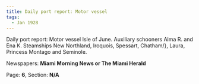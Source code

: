 ```yaml
---  
title: Daily port report: Motor vessel  
tags:  
  - Jan 1928  
---  
```

  
Daily port report: Motor vessel Isle of June. Auxiliary schooners Alma R. and Ena K. Steamships New Northland, Iroquois, Spessart, Chatham\/}, Laura, Princess Montago and Seminole.  
  
Newspapers: **Miami Morning News or The Miami Herald**  
  
Page: **6**, Section: **N/A** 
